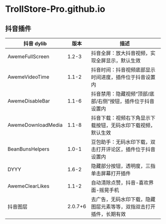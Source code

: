 # TrollStore-Pro.github.io


## 抖音插件

| 抖音 dylib           | 版本    | 描述                                                                 |
|----------------------|---------|----------------------------------------------------------------------|
| AwemeFullScreen      | 1.2-3   | 抖音全屏：放大抖音视频，实现全屏显示，默认生效                         |
| AwemeVideoTime       | 1.1-2   | 抖音时间：抖音视频底部显示时间进度，插件位于抖音设置内               |
| AwemeDisableBar      | 1.1-6   | 抖音禁用：隐藏视频“顶部/底部/右侧”按钮，插件位于抖音设置内            |
| AwemeDownloadMedia   | 1.1-8   | 抖音下载：视频右下角显示下载按钮，无码水印下载视频，默认生效          |
| BeanBunsHelpers      | 1.0-1   | 豆包助手：无码水印下载，双击打开评论区，插件位于抖音设置内            |
| DYYY                 | 1.6-2   | 隐藏部分按钮，透明度，三指单击屏幕打开插件                           |
| AwemeClearLikes      | 1.1-2   | 自动清除点赞，抖音-喜欢界面-摇晃手机                                 |
| 抖音图层              | 2.0.7+6 | 去广告，无码水印下载，隐藏图层元素等等，双指双击打开插件，长期有效 |


